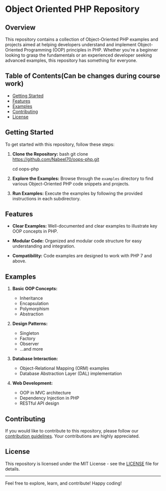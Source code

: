 # Object Oriented PHP Repository

## Overview

This repository contains a collection of Object-Oriented PHP examples and projects aimed at helping developers understand and implement Object-Oriented Programming (OOP) principles in PHP. Whether you're a beginner looking to grasp the fundamentals or an experienced developer seeking advanced examples, this repository has something for everyone.

## Table of Contents(Can be changes during course work)

- [Getting Started](#getting-started)
- [Features](#features)
- [Examples](#examples)
- [Contributing](#contributing)
- [License](#license)

## Getting Started

To get started with this repository, follow these steps:

1. **Clone the Repository:**
  bash
   git clone https://github.com/Nabeel70/oops-php.git

   cd oops-php


2. **Explore the Examples:**
   Browse through the `examples` directory to find various Object-Oriented PHP code snippets and projects.

3. **Run Examples:**
   Execute the examples by following the provided instructions in each subdirectory.

## Features

- **Clear Examples:** Well-documented and clear examples to illustrate key OOP concepts in PHP.
  
- **Modular Code:** Organized and modular code structure for easy understanding and integration.

- **Compatibility:** Code examples are designed to work with PHP 7 and above.

## Examples

1. **Basic OOP Concepts:**
   - Inheritance
   - Encapsulation
   - Polymorphism
   - Abstraction

2. **Design Patterns:**
   - Singleton
   - Factory
   - Observer
   - ...and more

3. **Database Interaction:**
   - Object-Relational Mapping (ORM) examples
   - Database Abstraction Layer (DAL) implementation

4. **Web Development:**
   - OOP in MVC architecture
   - Dependency Injection in PHP
   - RESTful API design

## Contributing

If you would like to contribute to this repository, please follow our [contribution guidelines](CONTRIBUTING.md). Your contributions are highly appreciated.

## License

This repository is licensed under the MIT License - see the [LICENSE](LICENSE) file for details.

---

Feel free to explore, learn, and contribute! Happy coding!
